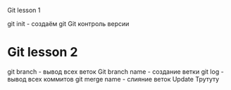 Git lesson 1

git init - создаём git
Git контроль версии
# Git lesson 2
git branch - вывод всех веток
Git branch name - создание ветки
git log - вывод всех коммитов
git merge name - слияние веток
Update
Трутуту